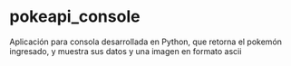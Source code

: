 # pokeapi_console
Aplicación para consola desarrollada en Python, que retorna el pokemón ingresado, y muestra sus datos y una imagen en formato ascii
